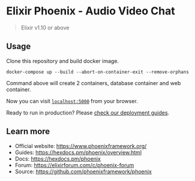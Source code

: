 # Elixir Phoenix - Audio Video Chat

> Elixir v1.10 or above

## Usage

Clone this repository and build docker image.

```
docker-compose up --build --abort-on-container-exit --remove-orphans
```

Command above will create 2 containers, database container and web container.

Now you can visit [`localhost:5000`](http://localhost:5000) from your browser.

Ready to run in production? Please [check our deployment guides](https://hexdocs.pm/phoenix/deployment.html).

## Learn more

  * Official website: https://www.phoenixframework.org/
  * Guides: https://hexdocs.pm/phoenix/overview.html
  * Docs: https://hexdocs.pm/phoenix
  * Forum: https://elixirforum.com/c/phoenix-forum
  * Source: https://github.com/phoenixframework/phoenix
